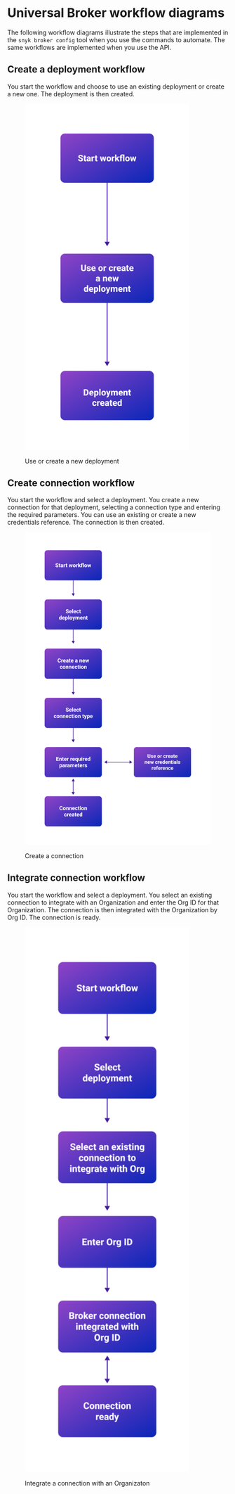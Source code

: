 # Universal Broker workflow diagrams

The following workflow diagrams illustrate the steps that are implemented in the `snyk broker config` tool when you use the commands to automate. The same workflows are implemented when you use the API.

## Create a deployment workflow

You start the workflow and choose to use an existing deployment or create a new one. The deployment is then created.

<figure><img src="../../../../../.gitbook/assets/Create-deployment-workflow.png" alt="" width="375"><figcaption><p>Use or create a new deployment</p></figcaption></figure>

## Create connection workflow

You start the workflow and select a deployment. You create a new connection for that deployment, selecting a connection type and entering the required parameters. You can use an existing or create a new credentials reference. The connection is then created.

<figure><img src="../../../../../.gitbook/assets/Create-connecton-workflow.png" alt="" width="563"><figcaption><p>Create a connection</p></figcaption></figure>

## Integrate connection workflow

You start the workflow and select a deployment. You select an existing connection to integrate with an Organization and enter the Org ID for that Organization. The connection is then integrated with the Organization by Org ID. The connection is ready.

<figure><img src="../../../../../.gitbook/assets/Integrate-connection-workflow.png" alt="" width="375"><figcaption><p>Integrate a connection with an Organizaton</p></figcaption></figure>
